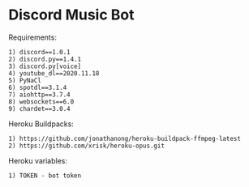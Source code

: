 # Discord Music Bot

Requirements:
```
1) discord==1.0.1
2) discord.py==1.4.1
3) discord.py[voice]
4) youtube_dl==2020.11.18
5) PyNaCl
6) spotdl==3.1.4
7) aiohttp==3.7.4
8) websockets==6.0
9) chardet==3.0.4
```
Heroku Buildpacks:
```
1) https://github.com/jonathanong/heroku-buildpack-ffmpeg-latest
2) https://github.com/xrisk/heroku-opus.git
```
Heroku variables:
```
1) TOKEN - bot token
```
